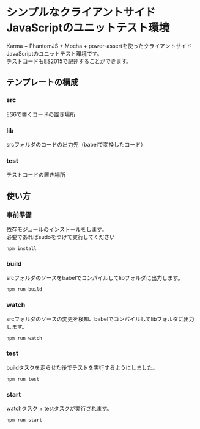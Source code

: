 # シンプルなクライアントサイドJavaScriptのユニットテスト環境

Karma + PhantomJS + Mocha + power-assertを使ったクライアントサイドJavaScriptのユニットテスト環境です。  
テストコードもES2015で記述することができます。


## テンプレートの構成

### src

ES6で書くコードの置き場所

### lib

srcフォルダのコードの出力先（babelで変換したコード）

### test

テストコードの置き場所


## 使い方

### 事前準備

依存モジュールのインストールをします。  
必要であればsudoをつけて実行してください

```
npm install
```

### build

srcフォルダのソースをbabelでコンパイルしてlibフォルダに出力します。

```
npm run build
```

### watch

srcフォルダのソースの変更を検知、babelでコンパイルしてlibフォルダに出力します。

```
npm run watch
```

### test

buildタスクを走らせた後でテストを実行するようにしました。

```
npm run test
```

### start

watchタスク + testタスクが実行されます。

```
npm run start
```